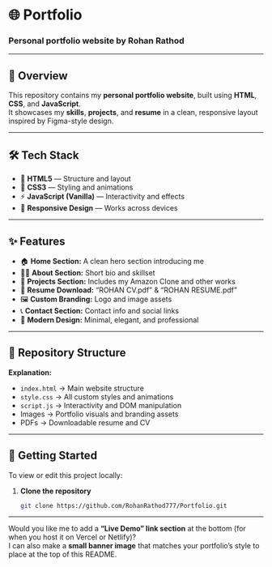 # 🌐 Portfolio

### Personal portfolio website by **Rohan Rathod**

---

## 🚀 Overview  
This repository contains my **personal portfolio website**, built using **HTML**, **CSS**, and **JavaScript**.  
It showcases my **skills**, **projects**, and **resume** in a clean, responsive layout inspired by Figma-style design.

---

## 🛠 Tech Stack  
- 🧱 **HTML5** — Structure and layout  
- 🎨 **CSS3** — Styling and animations  
- ⚡ **JavaScript (Vanilla)** — Interactivity and effects  
- 📱 **Responsive Design** — Works across devices  

---

## ✨ Features  
- 🏠 **Home Section:** A clean hero section introducing me  
- 🙋‍♂️ **About Section:** Short bio and skillset  
- 💼 **Projects Section:** Includes my Amazon Clone and other works  
- 🧾 **Resume Download:** “ROHAN CV.pdf” & “ROHAN RESUME.pdf”  
- 🖼️ **Custom Branding:** Logo and image assets  
- 📞 **Contact Section:** Contact info and social links  
- 🌈 **Modern Design:** Minimal, elegant, and professional  

---

## 📁 Repository Structure


**Explanation:**  
- `index.html` → Main website structure  
- `style.css` → All custom styles and animations  
- `script.js` → Interactivity and DOM manipulation  
- Images → Portfolio visuals and branding assets  
- PDFs → Downloadable resume and CV  

---

## 🧩 Getting Started  
To view or edit this project locally:

1. **Clone the repository**
   ```bash
   git clone https://github.com/RohanRathod777/Portfolio.git

---

Would you like me to add a **“Live Demo” link section** at the bottom (for when you host it on Vercel or Netlify)?  
I can also make a **small banner image** that matches your portfolio’s style to place at the top of this README.
